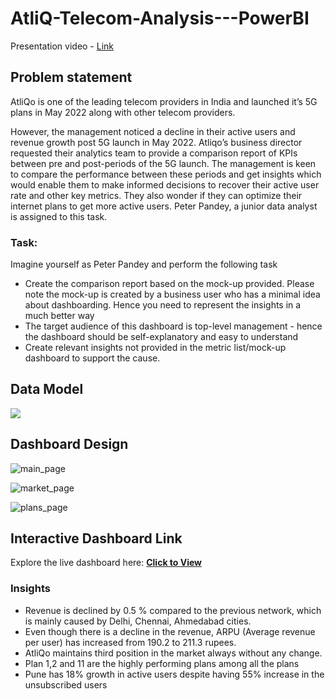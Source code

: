 # AtliQ-Telecom-Analysis---PowerBI

Presentation video - [Link](https://www.linkedin.com/feed/update/urn:li:activity:7342822124262252544/)

## Problem statement

AtliQo is one of the leading telecom providers in India and launched it’s 5G plans in May 2022 along with other telecom providers.

However, the management noticed a decline in their active users and revenue growth post 5G launch in May 2022. Atliqo’s business director requested their analytics team to provide a comparison report of KPIs between pre and post-periods of the 5G launch. The management is keen to compare the performance between these periods and get insights which would enable them to make informed decisions to recover their active user rate and other key metrics. They also wonder if they can optimize their internet plans to get more active users.  Peter Pandey, a junior data analyst is assigned to this task.

### Task:  

Imagine yourself as Peter Pandey and perform the following task

- Create the comparison report based on the mock-up provided. Please note the mock-up  is created by a business user who has a minimal idea about dashboarding. Hence you need to represent the insights in a much better way
- The target audience of this dashboard is top-level management - hence the dashboard should be self-explanatory and easy to understand
- Create relevant insights not provided in the metric list/mock-up dashboard to support the cause.

## Data Model

<img src ='https://github.com/sayed-m-shah/AtliQ-Telecom-Analysis---PowerBI/blob/main/resources/data_model.png'>

## Dashboard Design
![main_page](https://github.com/sayed-m-shah/AtliQ-Telecom-Analysis---PowerBI/blob/main/resources/1.png)

![market_page](https://github.com/sayed-m-shah/AtliQ-Telecom-Analysis---PowerBI/blob/main/resources/2.png)

![plans_page](https://github.com/sayed-m-shah/AtliQ-Telecom-Analysis---PowerBI/blob/main/resources/3.png)

## Interactive Dashboard Link  
Explore the live dashboard here: [**Click to View**](https://app.powerbi.com/view?r=eyJrIjoiYjM3NWYxZDUtMzg5MS00N2MyLTk5NDAtZmMyMzBiM2QyNjk5IiwidCI6ImM2ZTU0OWIzLTVmNDUtNDAzMi1hYWU5LWQ0MjQ0ZGM1YjJjNCJ9)
### Insights

- Revenue is declined by 0.5 % compared to the previous network, which is mainly caused by Delhi, Chennai, Ahmedabad cities.
- Even though there is a decline in the revenue, ARPU (Average revenue per user) has increased from 190.2 to 211.3 rupees.
- AtliQo maintains third position in the market always without any change.
- Plan 1,2 and 11 are the highly performing plans among all the plans
- Pune has 18% growth in active users despite having 55% increase in the unsubscribed users
